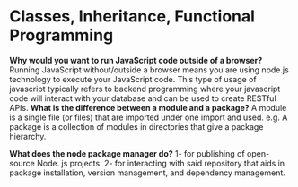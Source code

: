 # Classes, Inheritance, Functional Programming

**Why would you want to run JavaScript code outside of a browser?**
Running JavaScript without/outside a browser means you are using node.js technology to execute your JavaScript code. This type of usage of javascript typically refers to backend programming where your javascript code will interact with your database and can be used to create RESTful APIs.
**What is the difference between a module and a package?**
A module is a single file (or files) that are imported under one import and used. e.g. A package is a collection of modules in directories that give a package hierarchy.

**What does the node package manager do?**
 1- for publishing of open-source Node. js projects.
 2- for interacting with said repository that aids in package installation, version management, and dependency management.

